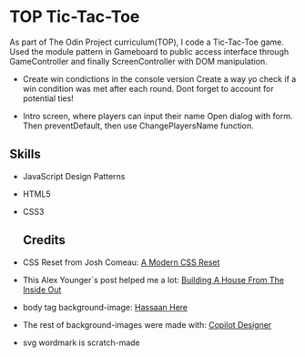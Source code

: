 # TOP Tic-Tac-Toe
As part of The Odin Project curriculum(TOP), I code a Tic-Tac-Toe game. Used the module pattern in Gameboard to public access interface through GameController and finally ScreenController with DOM manipulation.

- Create win condictions in the console version
    Create a way yo check if a win condition was met after each round.
        Dont forget to account for potential ties!
      
- Intro screen, where players can input their name
    Open dialog with form. Then preventDefault, then use ChangePlayersName function.

## Skills
- JavaScript Design Patterns
- HTML5
- CSS3

  ## Credits
- CSS Reset from Josh Comeau: <a href="https://www.joshwcomeau.com/css/custom-css-reset/" target="_blank">A Modern CSS Reset</a>
- This Alex Younger´s post helped me a lot: <a href="https://www.ayweb.dev/blog/building-a-house-from-the-inside-out" target="_blank">Building A House From The Inside Out</a>
- body tag background-image: <a href="https://unsplash.com/es/@hassaanhre" target="_blank">Hassaan Here</a>
- The rest of background-images were made with: <a href="https://designer.microsoft.com/home" target="_blank">Copilot Designer</a>
- svg wordmark is scratch-made

